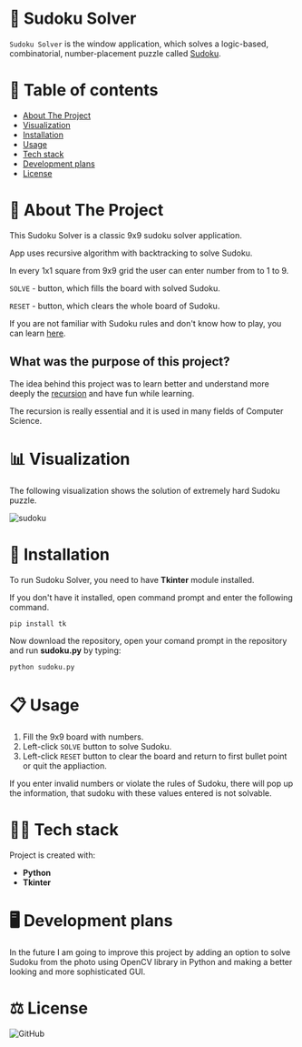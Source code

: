 # 🧮 Sudoku Solver

`Sudoku Solver` is the window application, which solves a logic-based, combinatorial, number-placement puzzle called <a href="https://en.wikipedia.org/wiki/Sudoku">Sudoku</a>.

# 📜 Table of contents
* [About The Project](#about-the-project)
* [Visualization](#visualization)
* [Installation](#installation)
* [Usage](#usage)
* [Tech stack](#tech-stack)
* [Development plans](#development)
* [License](#license)

<h1 id="about-the-project"> 📗 About The Project </h1>

This Sudoku Solver is a classic 9x9 sudoku solver application.

App uses recursive algorithm with backtracking to solve Sudoku.

In every 1x1 square from 9x9 grid the user can enter number from to 1 to 9.

`SOLVE` - button, which fills the board with solved Sudoku.

`RESET` - button, which clears the whole board of Sudoku.

If you are not familiar with Sudoku rules and don't know how to play, you can learn <a href="https://sudoku.com/how-to-play/sudoku-rules-for-complete-beginners/">here</a>.

## What was the purpose of this project?
The idea behind this project was to learn better and understand more deeply the <a href="https://en.wikipedia.org/wiki/Recursion">recursion</a> and have fun while learning.

The recursion is really essential and it is used in many fields of Computer Science.

<h1 id="visualization"> 📊 Visualization </h1>

The following visualization shows the solution of extremely hard Sudoku puzzle.

![sudoku](https://user-images.githubusercontent.com/67509491/136785711-fe604fde-d945-45ef-8ec9-b190bb14dd98.gif)

<h1 id="installation"> 🔧 Installation </h1>

To run Sudoku Solver, you need to have <strong>Tkinter</strong> module installed.

If you don't have it installed, open command prompt and enter the following command.

```bash
pip install tk
```

Now download the repository, open your comand prompt in the repository and run <strong>sudoku.py</strong> by typing:
```bash
python sudoku.py
```

<h1 id="usage"> 📋 Usage </h1>

1. Fill the 9x9 board with numbers.
2. Left-click `SOLVE` button to solve Sudoku.
3. Left-click `RESET` button to clear the board and return to first bullet point or quit the appliaction.

If you enter invalid numbers or violate the rules of Sudoku, there will pop up the information, that sudoku with these values entered is not solvable.

<h1 id="tech-stack"> 👨‍💻 Tech stack </h1>

Project is created with:
- <strong>Python
- Tkinter</strong>

<h1 id="development"> 🖥️ Development plans </h1>

In the future I am going to improve this project by adding an option to solve Sudoku 
from the photo using OpenCV library in Python and making a better looking and more sophisticated GUI.

<h1 id ="license"> ⚖️ License </h1>

![GitHub](https://img.shields.io/github/license/CN-28/Sudoku-Solver)
